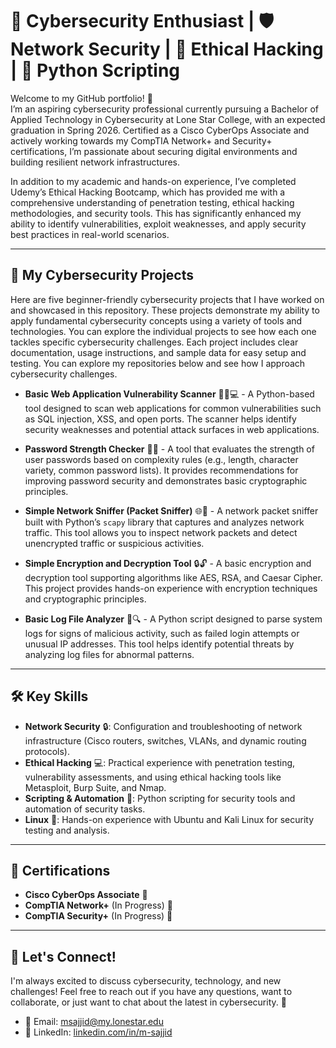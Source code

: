 # 🚀 Cybersecurity Enthusiast | 🛡️ Network Security | 🔐 Ethical Hacking | 🐍 Python Scripting

Welcome to my GitHub portfolio! 👋  
I’m an aspiring cybersecurity professional currently pursuing a Bachelor of Applied Technology in Cybersecurity at Lone Star College, with an expected graduation in Spring 2026. Certified as a Cisco CyberOps Associate and actively working towards my CompTIA Network+ and Security+ certifications, I’m passionate about securing digital environments and building resilient network infrastructures.

In addition to my academic and hands-on experience, I’ve completed Udemy’s Ethical Hacking Bootcamp, which has provided me with a comprehensive understanding of penetration testing, ethical hacking methodologies, and security tools. This has significantly enhanced my ability to identify vulnerabilities, exploit weaknesses, and apply security best practices in real-world scenarios.

---

## 📂 My Cybersecurity Projects


Here are five beginner-friendly cybersecurity projects that I have worked on and showcased in this repository. These projects demonstrate my ability to apply fundamental cybersecurity concepts using a variety of tools and technologies. You can explore the individual projects to see how each one tackles specific cybersecurity challenges. Each project includes clear documentation, usage instructions, and sample data for easy setup and testing. You can explore my repositories below and see how I approach cybersecurity challenges.


- **Basic Web Application Vulnerability Scanner** 🕵️‍♂️💻 - A Python-based tool designed to scan web applications for common vulnerabilities such as SQL injection, XSS, and open ports. The scanner helps identify security weaknesses and potential attack surfaces in web applications.

- **Password Strength Checker** 🔐🔑 - A tool that evaluates the strength of user passwords based on complexity rules (e.g., length, character variety, common password lists). It provides recommendations for improving password security and demonstrates basic cryptographic principles.

- **Simple Network Sniffer (Packet Sniffer)** 🌐📡 - A network packet sniffer built with Python’s `scapy` library that captures and analyzes network traffic. This tool allows you to inspect network packets and detect unencrypted traffic or suspicious activities.

- **Simple Encryption and Decryption Tool** 🔒🔓 - A basic encryption and decryption tool supporting algorithms like AES, RSA, and Caesar Cipher. This project provides hands-on experience with encryption techniques and cryptographic principles.

- **Basic Log File Analyzer** 📜🔍 - A Python script designed to parse system logs for signs of malicious activity, such as failed login attempts or unusual IP addresses. This tool helps identify potential threats by analyzing log files for abnormal patterns.

---

## 🛠️ Key Skills

- **Network Security** 🔒: Configuration and troubleshooting of network infrastructure (Cisco routers, switches, VLANs, and dynamic routing protocols).
- **Ethical Hacking** 💻: Practical experience with penetration testing, vulnerability assessments, and using ethical hacking tools like Metasploit, Burp Suite, and Nmap.
- **Scripting & Automation** 🤖: Python scripting for security tools and automation of security tasks.
- **Linux** 🐧: Hands-on experience with Ubuntu and Kali Linux for security testing and analysis.

---

## 🏅 Certifications

- **Cisco CyberOps Associate** 📜
- **CompTIA Network+** (In Progress) 📝
- **CompTIA Security+** (In Progress) 📝

---

## 💬 Let's Connect!

I'm always excited to discuss cybersecurity, technology, and new challenges! Feel free to reach out if you have any questions, want to collaborate, or just want to chat about the latest in cybersecurity. 🙌

- 📧 Email: [msajjid@my.lonestar.edu](mailto:msajjid@my.lonestar.edu)
- 💼 LinkedIn: [linkedin.com/in/m-sajjid](https://www.linkedin.com/in/m-sajjid)

